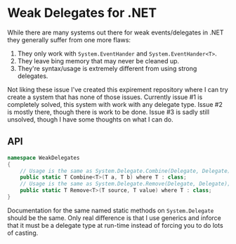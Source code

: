 # Weak Delegates for .NET

While there are many systems out there for weak events/delegates in .NET they generally suffer from one more flaws:

1. They only work with `System.EventHander` and `System.EventHander<T>`.
2. They leave bing memory that may never be cleaned up.
3. They're syntax/usage is extremely different from using strong delegates.

Not liking these issue I've created this expirement repository where I can try create a system that has none of those issues. Currently issue #1 is completely solved, this system with work with any delegate type. Issue #2 is mostly there, though there is work to be done. Issue #3 is sadly still unsolved, though I have some thoughts on what I can do.

## API

```csharp
namespace WeakDelegates
{
    // Usage is the same as System.Delegate.Combine(Delegate, Delegate);
    public static T Combine<T>(T a, T b) where T : class;
    // Usage is the same as System.Delegate.Remove(Delegate, Delegate);
    public static T Remove<T>(T source, T value) where T : class;
}
```

Documentation for the same named static methods on `System.Delegate` should be the same. Only real difference is that I use generics and inforce that it must be a delegate type at run-time instead of forcing you to do lots of casting.